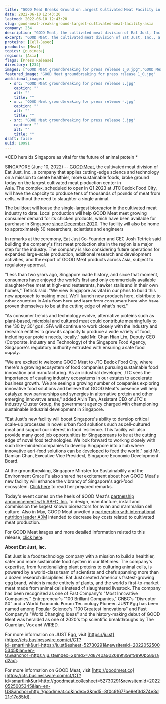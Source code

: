 ```yaml
---
title: "GOOD Meat Breaks Ground on Largest Cultivated Meat Facility in Asia"
date: 2022-06-10 12:43:20
lastmod: 2022-06-10 12:43:20
slug: good-meat-breaks-ground-largest-cultivated-meat-facility-asia
company: 234
description: "GOOD Meat, the cultivated meat division of Eat Just, Inc., a company that applies cutting-edge science and technology on a mission to create healthier, more sustainable foods, broke ground today on the largest cultivated meat production center in Asia. The complex, scheduled to open in Q1 2023 at JTC Bedok Food City, will have the capacity to produce tens of thousands of pounds of meat from cells, without the need to slaughter a single animal."
excerpt: "GOOD Meat, the cultivated meat division of Eat Just, Inc., a company that applies cutting-edge science and technology on a mission to create healthier, more sustainable foods, broke ground today on the largest cultivated meat production center in Asia. The complex, scheduled to open in Q1 2023 at JTC Bedok Food City, will have the capacity to produce tens of thousands of pounds of meat from cells, without the need to slaughter a single animal."
proteins: [Cell-Based]
products: [Meat]
topics: [Business]
regions: [Asia]
flags: [Press Release]
directory: [234]
images: ["GOOD Meat groundbreaking for press release 1_0.jpg","GOOD Meat groundbreaking for press release 2.jpg", "GOOD Meat groundbreaking for press release 4.jpg", "GOOD Meat groundbreaking for press release 3.jpg"]
featured_image: "GOOD Meat groundbreaking for press release 1_0.jpg"
additional_images:
  - src: "GOOD Meat groundbreaking for press release 2.jpg"
    caption: ""
    alt: ""
    title: ""
  - src: "GOOD Meat groundbreaking for press release 4.jpg"
    caption: ""
    alt: ""
    title: ""
  - src: "GOOD Meat groundbreaking for press release 3.jpg"
    caption: ""
    alt: ""
    title: ""
draft: false
uuid: 10991
---
```

*CEO heralds Singapore as vital for the future of animal protein * 

SINGAPORE (June 10, 2022) \-- [GOOD Meat](http://goodmeat.co/), the
cultivated meat division of Eat Just, Inc., a company that applies
cutting-edge science and technology on a mission to create healthier,
more sustainable foods, broke ground today on the largest cultivated
meat production center in Asia. The complex, scheduled to open in Q1
2023 at JTC Bedok Food City, will have the capacity to produce tens of
thousands of pounds of meat from cells, without the need to slaughter a
single animal. 

The buildout will house the single-largest bioreactor in the cultivated
meat industry to date. Local production will help GOOD Meat meet growing
consumer demand for its chicken products, which have been available for
purchase in Singapore [since December
2020](https://www.businesswire.com/news/home/20201215006155/en/Eat-Just-Follows-Regulatory-Approval-With-Historic-First-Ever-Sale-of-Cultured-Meat).
The facility will also be home to approximately 50 researchers,
scientists and engineers.

In remarks at the ceremony, Eat Just Co-Founder and CEO Josh Tetrick
said building the company's first meat production site in the region is
a major step for the industry. The company is also considering future
operations for expanded large-scale production, additional research and
development activities, and the export of GOOD Meat products across
Asia, subject to regulatory approval.

"Less than two years ago, Singapore made history, and since that moment,
consumers have enjoyed the world's first and only commercially available
slaughter-free meat at high-end restaurants, hawker stalls and in their
own homes," Tetrick said. "We view Singapore as vital in our plans to
build this new approach to making meat. We'll launch new products here,
distribute to other countries in Asia from here and learn from consumers
here who have proven themselves to be at the cutting edge of what's
next."

"As consumer trends and technology evolve, alternative proteins such as
plant-based, microbial and cultured meat could contribute meaningfully
to the '30 by 30' goal. SFA will continue to work closely with the
industry and research entitles to grow its capacity to produce a wide
variety of food, including our protein needs, locally," said Mr. Chan
Hian Lim, Deputy CEO (Corporate, Industry and Technology) of the
Singapore Food Agency, Singapore's regulatory authority entrusted with
ensuring a safe food supply. 

"We are excited to welcome GOOD Meat to JTC Bedok Food City, where
there's a growing ecosystem of food companies pursuing sustainable food
innovation and manufacturing. As an industrial developer, JTC sees the
importance of curating industry ecosystems in our estates to accelerate
business growth.  We are seeing a growing number of companies exploring
innovative food solutions and believe that GOOD Meat's presence will
help catalyze new partnerships and synergies in alternative protein and
other emerging innovative areas," added Alvin Tan, Assistant CEO of
JTC's Industry Cluster Group, the government agency charged with
championing sustainable industrial development in Singapore. 

"Eat Just's new facility will boost Singapore's ability to develop
critical scale-up processes in novel urban food solutions such as
cell-cultured meat and support our interest in food resilience. This
facility will also provide many good job opportunities for Singaporeans
to be at the cutting edge of novel food technologies. We look forward to
working closely with such like-minded companies to develop Singapore
into a hub where innovative agri-food solutions can be developed to feed
the world," said Mr. Damian Chan, Executive Vice President, Singapore
Economic Development Board.

At the groundbreaking, Singapore Minister for Sustainability and the
Environment Grace Fu also shared her excitement about how GOOD Meat's
new facility will enhance the vibrancy of Singapore's agri-food
ecosystem. [Click
here](https://storage-us-gcs.bfldr.com/q3h9z962v633vhbsvjng6w5/v/1045613109/original/Ministers%20speech%20for%20Good%20Meat%20Groundbreaking%20on%2010%20June.pdf?Expires=1654957271&KeyName=gcs-bfldr-prod&Signature=q_6VJCRTXmXtlLsy3eF_I47rnU0=) to
read her prepared remarks.

Today's event comes on the heels of GOOD Meat's [partnership
announcement with ABEC,
Inc.](https://www.businesswire.com/news/home/20220525005345/en/GOOD-Meat-Partners-with-Industry-Leader-to-Build-the-World%25E2%2580%2599s-First-Large-Scale-Cultivated-Meat-Facility) to
design, manufacture, install and commission the largest known
bioreactors for avian and mammalian cell culture. Also in May, GOOD Meat
unveiled a [partnership with international nutrition leader
ADM](https://www.businesswire.com/news/home/20220516006126/en/GOOD-Meat-ADM-Partner-to-Accelerate-Cultivated-Meat-Production) intended
to decrease key costs related to cultivated meat production.

For GOOD Meat images and more detailed information related to this
release, [click
here](https://brandfolder.com/s/gjm5v5pw6r95cxpqkfz64r3).

**About Eat Just, Inc.**

Eat Just is a food technology company with a mission to build a
healthier, safer and more sustainable food system in our lifetimes. The
company\'s expertise, from functionalizing plant proteins to culturing
animal cells, is powered by a world-class team of scientists and chefs
spanning more than a dozen research disciplines. Eat Just created
America's fastest-growing egg brand, which is made entirely of plants,
and the world's first-to-market meat made from animal cells instead of
slaughtered livestock. The company has been recognized as one of Fast
Company's \"Most Innovative Companies,\" Entrepreneur's \"100 Brilliant
Companies,\" CNBC's \"Disruptor 50\" and a World Economic Forum
Technology Pioneer. JUST Egg has been named among Popular Science's
\"100 Greatest Innovations\" and Fast Company's \"World Changing Ideas\"
and the history-making debut of GOOD Meat was heralded as one of 2020\'s
top scientific breakthroughs by The Guardian, Vox and WIRED.

For more information on JUST Egg,
visit [https://ju.st](https://cts.businesswire.com/ct/CT?id=smartlink&url=https://ju.st&esheet=52730291&newsitemid=20220525005345&lan=en-US&anchor=https://ju.st&index=2&md5=7d8740a902689f899f9890b5891ad2ac).

For more information on GOOD Meat,
visit [http://goodmeat.co](https://cts.businesswire.com/ct/CT?id=smartlink&url=http://goodmeat.co&esheet=52730291&newsitemid=20220525005345&lan=en-US&anchor=http://goodmeat.co&index=3&md5=8f0c9f677be9ef3d374e3d21c17e85fd).
